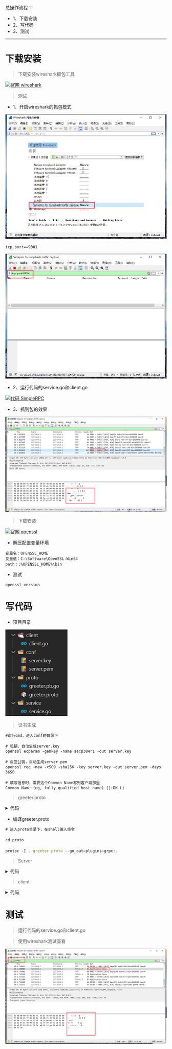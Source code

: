 总操作流程：
- 1、下载安装
- 2、写代码
- 3、测试

***

# 下载安装

> 下载安装wireshark抓包工具

[![](https://img.shields.io/badge/官网-wireshark-red.svg "官网 wireshark")](https://www.wireshark.org/#download)

> 测试

- 1、开启wireshark的抓包模式

![](image/5-1.png)

```
tcp.port==9001
```

![](image/5-2.png)

- 2、运行代码的service.go和client.go

[![](https://img.shields.io/badge/代码-SimpleRPC-blue.svg "代码 SimpleRPC")](https://github.com/OurNotes/CCN/blob/master/6.%E5%90%8E%E5%8F%B0/4.go/01.windows%E7%8E%AF%E5%A2%83/02.go%E4%B9%8B%E6%A1%86%E6%9E%B6/02.go%E4%B9%8Bgrpc/01.go-grpc%E4%B9%8BSimple%20RPC(%E7%AE%80%E5%8D%95rpc).md)

- 3、抓到包的效果

![](image/5-3.png)


> 下载安装

[![](https://img.shields.io/badge/官网-openssl-blue.svg "官网 openssl")](http://slproweb.com/products/Win32OpenSSL.html)

- 解压配置变量环境

```
变量名：OPENSSL_HOME
变量值：C:\Software\OpenSSL-Win64
path：;%OPENSSL_HOME%\bin
```

- 测试

```
openssl version
```

# 写代码

- 项目目录

![](image/5-4.png)

> 证书生成

```shell
#运行cmd，进入conf的目录下

# 私钥，自动生成server.key
openssl ecparam -genkey -name secp384r1 -out server.key

# 自签公钥，自动生成server.pem
openssl req -new -x509 -sha256 -key server.key -out server.pem -days 3650

# 填写信息时，需要这个Common Name写到客户端那里
Common Name (eg, fully qualified host name) []:DK_Li
```


> greeter.proto

<details>
<summary>代码</summary>

```js

syntax = "proto3";

package proto;

service SearchService {
    rpc Search(SearchRequest) returns (SearchResponse) {}
}

message SearchRequest {
    string request = 1;
}

message SearchResponse {
    string response = 1;
}
```

</details>

- 编译greeter.proto

```js
# 进入proto目录下，在shell输入命令

cd proto

protoc -I . greeter.proto --go_out=plugins=grpc:.
```

> Server

<details>
<summary>代码</summary>

```go
package main

import (
	"context"
    "log"
    "net"

    "google.golang.org/grpc"
    "google.golang.org/grpc/credentials"

    proto "test/proto"
)

type SearchService struct{}

func (s *SearchService) Search(ctx context.Context, r *proto.SearchRequest) (*proto.SearchResponse, error) {
	return &proto.SearchResponse{Response: r.GetRequest() + " Server"}, nil
}

const PORT = "9001"

func main() {
    c, err := credentials.NewServerTLSFromFile("../test/conf/server.pem", "../test/conf/server.key")
    if err != nil {
        log.Fatalf("credentials.NewServerTLSFromFile err: %v", err)
	}
	
	lis, err := net.Listen("tcp", ":"+PORT)
    if err != nil {
        log.Fatalf("net.Listen err: %v", err)
	}
	
    server := grpc.NewServer(grpc.Creds(c))
    proto.RegisterSearchServiceServer(server, &SearchService{})

    server.Serve(lis)
}

```

</details>

> client

<details>
<summary>代码</summary>

```go
package main
 
import (
    "context"
    "log"

    "google.golang.org/grpc"
    "google.golang.org/grpc/credentials"
	proto "test/proto"
)
 
const PORT = "9001"

func main() {
    c, err := credentials.NewClientTLSFromFile("../test/conf/server.pem", "DK_Li")
    if err != nil {
        log.Fatalf("credentials.NewClientTLSFromFile err: %v", err)
    }

    conn, err := grpc.Dial(":"+PORT, grpc.WithTransportCredentials(c))
    if err != nil {
        log.Fatalf("grpc.Dial err: %v", err)
    }
    defer conn.Close()

    client := proto.NewSearchServiceClient(conn)
    resp, err := client.Search(context.Background(), &proto.SearchRequest{
        Request: "gRPC",
    })
    if err != nil {
        log.Fatalf("client.Search err: %v", err)
    }

    log.Printf("resp: %s", resp.GetResponse())
}
```

</details>

# 测试


> 运行代码的service.go和client.go

> 使用wireshark测试查看

![](image/5-5.png)